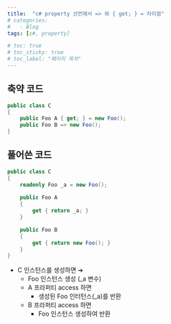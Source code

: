 ```yaml
---
title:  "c# property 선언에서 => 와 { get; } = 차이점"
# categories:
#   - Blog
tags: [c#, property]

# toc: true
# toc_sticky: true
# toc_label: "페이지 목차"
---
```

## 축약 코드
```c#
public class C
{
	public Foo A { get; } = new Foo();
	public Foo B => new Foo();
}
```

## 풀어쓴 코드
```c#
public class C
{
	readonly Foo _a = new Foo();
	
	public Foo A
	{
		get { return _a; }
	}

	public Foo B
	{
		get { return new Foo(); }
	}
}
```

+ C 인스턴스를 생성하면 ➔
  + Foo 인스턴스 생성 (_a 변수)
  + A 프라퍼티 access 하면
     + 생성된 Foo 인터턴스(_a)를 반환
  + B 프라퍼티 access 하면
    +  Foo 인스턴스 생성하여 반환
